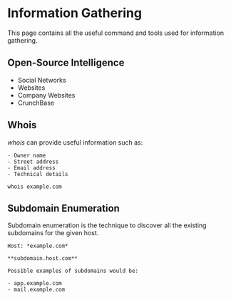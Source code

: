 # Information Gathering

This page contains all the useful command and tools used for information gathering.

## Open-Source Intelligence

  * Social Networks
  * Websites
  * Company Websites
  * CrunchBase

## Whois

  *whois* can provide useful information such as:

    - Owner name
    - Street address
    - Email address
    - Technical details

  ```
  whois example.com
  ```
## Subdomain Enumeration

  Subdomain enumeration is the technique to discover all the existing subdomains for the given host.

  ```
  Host: *example.com*

  **subdomain.host.com**

  Possible examples of subdomains would be:

  - app.example.com
  - mail.example.com
  ```
